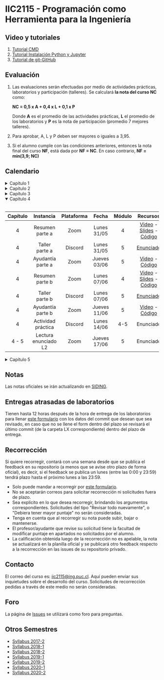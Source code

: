 
# IIC2115 - Programación como Herramienta para la Ingeniería

## Video y tutoriales

1. [Tutorial CMD](https://www.youtube.com/watch?v=qgFmMU6Pukc) 
1. [Tutorial Instalación Python y Jupyter](https://www.youtube.com/watch?v=FxHoi_ZRV4s) 
1. [Tutorial de git-GitHub](https://youtu.be/4WTjx_Rw65A)



## Evaluación

1. Las evaluaciones serán efectuadas por medio de actividades prácticas, laboratorios y participación (talleres). Se calculará **la nota del curso NC** como:

    **NC = 0,5 x A + 0,4 x L + 0,1 x P**

    Donde **A** es el promedio de las actividades prácticas, **L** el promedio de los laboratorios y **P** es la nota de participación (promedio 7 mejores talleres).

2. Para aprobar, A, L y P deben ser mayores o iguales a 3,95.
3. Si el alumno cumple con las condiciones anteriores, entonces la nota final del curso **NF**, está dada por **NF = NC**. En caso contrario, **NF = min(3,9; NC)**


## Calendario 
<details>
<summary>Capítulo 1</summary>
<br>

| Capítulo |	Instancia    | Plataforma | Fecha        | Módulo | Recursos |
| :-:      | :-:             | :-:        | :-:          | :-:    | :-:      |
| 1        | Introducción    |  Zoom      | Lunes 15/03  | 4      | [Video](https://youtu.be/vj_BKgVOTa4) - [Slides](../../blob/master/Material%20de%20clases/Capítulo%201/Introducción%20al%20curso.pdf) |
| 1        | Resumen parte a |  Zoom      | Lunes 22/03  | 4      | [Video](https://youtu.be/Aq_VkJdTPJ4) - [Slides](../../blob/main/Material%20de%20clases/Capítulo%201/Parte%20a/Slides/01%20-%20Fundamentos%20de%20OOP.pdf) - [Código](../../tree/master/Material%20de%20clases/Capítulo%201/Parte%20a) |
| 1        | Taller T1a      |  Discord   | Lunes 22/03  | 5      | [Enunciado](../../blob/main/Talleres/T1a/T1a.pdf) |
| 1        | Ayudantía T1a   |  Zoom      | Jueves 25/03 | 5      | [Video](https://youtu.be/s0EH6_guuMU) - [Slides](https://github.com/IIC2115/Syllabus/blob/main/Ayudant%C3%ADas/T1a/Ay_T1a.pdf) - [Código](https://github.com/IIC2115/Syllabus/blob/main/Ayudant%C3%ADas/T1a/Ay_T1a.ipynb) |
| 1        | Resumen parte b |  Zoom      | Lunes 29/03  | 4      | [Video](https://youtu.be/xfcuh-1hzvk) - [Slides](../../blob/main/Material%20de%20clases/Capítulo%201/Parte%20b/Slides/01%20-%20Estructuras%20de%20datos%20básicas.pdf) - [Código](../../tree/master/Material%20de%20clases/Capítulo%201/Parte%20b) |
| 1        | Taller T1b      |  Discord   | Lunes 29/03  | 5      | [Enunciado](../../blob/main/Talleres/T1b/T1b.pdf) |
| 1        | Jueves santo      |  -   | Jueves 01/04  | 5      | - |
| 1        | Ayudantía T1b   |  Zoom      | Lunes 05/04 | 4      | [Video](https://youtu.be/INXBajFnJVg) - [Slides](https://github.com/IIC2115/Syllabus/blob/main/Ayudant%C3%ADas/T1b/Ay_T1b.pdf) - [Código](https://nbviewer.jupyter.org/github/IIC2115/Syllabus/blob/main/Ayudant%C3%ADas/T1b/Ay_T1b.ipynb) |
| 1        | Actividad 1   |  Discord      | Lunes 05/04 | 5      | [Enunciado](https://github.com/IIC2115/Syllabus/blob/main/Actividades%20Pr%C3%A1cticas/A1/A1.pdf) |
| 1        | Actividad 1      |  Discord   | Jueves 08/04  | 5      | [Enunciado](https://github.com/IIC2115/Syllabus/blob/main/Actividades%20Pr%C3%A1cticas/A1/A1.pdf) |

</details>

<details>
<summary>Capítulo 2</summary>
<br>
   
| Capítulo |	Instancia          | Plataforma | Fecha        | Módulo | Recursos |
| :-:      | :-:                  | :-:        | :-:          | :-:    | :-:      |
| 2        | Resumen parte a      |  Zoom      | Lunes 12/04  | 4      | [Video](https://youtu.be/qDUlhQFiST0) - [Slides](../../blob/main/Material%20de%20clases/Capítulo%202/Parte%20a/Slides/01%20-%20Estructuras%20de%20datos%20avanzadas.pdf) - [Código](../../tree/main/Material%20de%20clases/Cap%C3%ADtulo%202/Parte%20a) |
| 2        | Taller parte a       |  Discord   | Lunes 12/04  | 5      | [Enunciado](../../blob/main/Talleres/T2a/T2a.pdf) |
| 2        | Ayudantía parte a    |  Zoom      | Jueves 15/04 | 5      | [Video](https://youtu.be/TtDTYmKcCs0) - [Slides](https://github.com/IIC2115/Syllabus/blob/main/Ayudant%C3%ADas/T2a/Ay_T2a.pdf) - [Código](https://github.com/IIC2115/Syllabus/blob/main/Ayudant%C3%ADas/T2a/Ay_T2a.ipynb) |
| 2        | Resumen parte b      |  Zoom      | Lunes 19/04  | 4      | [Video](https://youtu.be/JxJX0Brp4ZY) - [Slides](../../blob/main/Material%20de%20clases/Capítulo%202/Parte%20b/Slides/01%20-%20Técnicas%20y%20Algoritmos.pdf) - [Código](../../tree/main/Material%20de%20clases/Cap%C3%ADtulo%202/Parte%20b) |
| 2        | Taller parte b       |  Discord   | Lunes 19/04  | 5      | [Enunciado](../../blob/main/Talleres/T2b/T2b.pdf) |
| 2        | Ayudantía parte b    |  Zoom      | Jueves 22/04 | 5      | [Video](https://youtu.be/1YAQDkBzpOE) - [Slides](https://github.com/IIC2115/Syllabus/blob/main/Ayudant%C3%ADas/T2b/Ay_T2b.pdf) - [Código](https://github.com/IIC2115/Syllabus/blob/main/Ayudant%C3%ADas/T2b/Ay_T2b.ipynb) |
| 2        | Actividad práctica   |  Discord   | Lunes 26/04  | 4-5    | [Enunciado](../../blob/main/Actividades%20Prácticas/A2/A2.pdf) |
| 2 - 3    | Lectura enunciado L1 |  Zoom      | Jueves 29/04 | 5      | [Video](https://youtu.be/2TonIlwAu08) - [Enunciado](../../blob/main/Laboratorios/L1/L1.pdf) |

</details>

<details>
<summary>Capítulo 3</summary>
<br>
   
| Capítulo |	Instancia        | Plataforma | Fecha        | Módulo | Recursos |
| :-:      | :-:                | :-:        | :-:          | :-:    | :-:      |
| 3        | Resumen parte a    |  Zoom      | Lunes 03/05  | 4      | [Video](https://youtu.be/wR_o-_U7bCY) - [Slides](../../blob/main/Material%20de%20clases/Capítulo%203/Parte%20a/Slides/01%20-%20Bases%20de%20datos%20relacionales.pdf) - [Código](../../tree/main/Material%20de%20clases/Capítulo%203/Parte%20a) |
| 3        | Taller parte a     |  Discord   | Lunes 03/05  | 5      | [Enunciado](../../blob/main/Talleres/T3a/T3a.pdf) |
| 3        | Ayudantía parte a  |  Zoom      | Jueves 06/05 | 5      | [Video](https://youtu.be/JcXo-jQWex8) - [Slides](../../blob/main/Ayudant%C3%ADas/T3a/Ay_T3a.pdf) - [Código](../../blob/main/Ayudant%C3%ADas/T3a/Ay_T3a.ipynb) |
| -        | Semana receso      |  -         | -            | -      | - |
| 3        | Resumen parte b    |  Zoom      | Lunes 17/05  | 4      | [Video](https://youtu.be/QU3c1winhzk) - [Slides](../../blob/main/Material%20de%20clases/Capítulo%203/Parte%20b/Slides/01%20-%20Consultas%20en%20SQL.pdf) - [Código](../../blob/main/Material%20de%20clases/Capítulo%203/Parte%20b/01%20-%20Consultas%20sobre%20bases%20de%20datos%20relacionales.ipynb) |
| 3        | Ejercicios parte b |  Zoom      | Lunes 17/05  | 5      | [Video](https://youtu.be/aqkHNvBtzPE) - [Código](../../tree/main/Material%20de%20clases/Capítulo%203/Parte%20b/Ejemplos) |
| 3        | Taller parte b     |  Discord   | Jueves 20/05 | 5      | [Enunciado](../../blob/main/Talleres/T3b/T3b.pdf) |
| 3        | Ayudantía parte b  |  Youtube   | Jueves 20/05 | -      | [Video](https://youtu.be/dFUTLExY-RI) - [Código](../../blob/main/Ayudantías/T3b/Ay_T3b.ipynb) |
| 3        | Actividad práctica |  Discord   | Lunes 24/05  | 4-5    | [Enunciado](../../blob/main/Actividades%20Pr%C3%A1cticas/A3/A3.pdf) |
| -        | Libre              | -          | Jueves 27/05 | -      |           |

</details>

<details open>
<summary>Capítulo 4</summary>
<br>
   
| Capítulo |	Instancia          | Plataforma | Fecha        | Módulo | Recursos |
| :-:      | :-:                  | :-:        | :-:          | :-:    | :-:      |
| 4        | Resumen parte a      |  Zoom      | Lunes 31/05  | 4      | [Video](https://youtu.be/wzNrd-3q65s) - [Slides](../../blob/main/Material%20de%20clases/Capítulo%204/Parte%20a/Slides/01%20-%20Exploración%2C%20limpieza%20y%20depuración%20de%20datos.pdf) - [Código](../../tree/main/Material%20de%20clases/Capítulo%204/Parte%20a) |
| 4        | Taller parte a       |  Discord   | Lunes 31/05  | 5      | [Enunciado](../../blob/main/Talleres/T4a/T4a.pdf) |
| 4        | Ayudantía parte a    |  Zoom      | Jueves 03/06 | 5      | [Video](https://youtu.be/tpb3wL7QY5I) - [Código](../../blob/main/Ayudantías/T4a/Ay_T4a.ipynb) |
| 4        | Resumen parte b      |  Zoom      | Lunes 07/06  | 4      | [Video](https://youtu.be/jDaeLLpY7FU) - [Slides](../../blob/main/Material%20de%20clases/Capítulo%204/Parte%20b/Slides/01%20-%20Modelos%20predictivos%20con%20ML.pdf) - [Código](../../tree/main/Material%20de%20clases/Capítulo%204/Parte%20b) |
| 4        | Taller parte b       |  Discord   | Lunes 07/06  | 5      | [Enunciado](../../blob/main/Talleres/T4b/T4b.pdf) |
| 4        | Ayudantía parte b    |  Zoom      | Jueves 11/06 | 5      | [Video](https://youtu.be/sUbl5y4RwqE) - [Código](../../blob/main/Ayudantías/T4b/Ay_T4b.ipynb) |
| 4        | Actividad práctica   |  Discord   | Lunes 14/06  | 4-5    | Enunciado |
| 4 - 5    | Lectura enunciado L2 |  Zoom      | Jueves 17/06 | 5      | Enunciado |

</details>


<details>
<summary>Capítulo 5</summary>
<br>
   
| Capítulo |	Instancia          | Plataforma | Fecha        | Módulo | Recursos |
| :-:      | :-:                  | :-:        | :-:          | :-:    | :-:      |
| 5        | Resumen parte a      |  Zoom      | Lunes 21/05  | 4      | Video - Slides - Código |
| 5        | Taller parte a       |  Discord   | Lunes 21/05  | 5      | Enunciado |
| 5        | Ayudantía parte a    |  Zoom      | Jueves 24/06 | 5      | Video - Slides - Código |
| -        | Feriado              |  -         | Lunes 28/06  | -      | - |
| 5        | Ayudantía parte b    |  Zoom      | Jueves 01/07 | 5      | Video - Slides - Código |
| 5        | Actividad práctica   |  Discord   | Lunes 05/07  | 4-5    | Enunciado |
| 4 - 5    | Entrega L2           | -          | Jueves 08/07 | -      |           |


</details>


<!--| Esto es simplemente para tener el template para copy paste en un futuro semestre
| Capítulo |	Instancia          | Plataforma | Fecha        | Módulo | Recursos |
| :-:      | :-:                  | :-:        | :-:          | :-:    | :-:      |
| 4        | Resumen parte a      |  Zoom      | Lunes 31/05  | 4      | Video - Slides - Código |
| 4        | Taller parte a       |  Discord   | Lunes 31/05  | 5      | Enunciado |
| 4        | Ayudantía parte a    |  Zoom      | Jueves 03/06 | 5      | Video - Slides - Código |
| 4        | Resumen parte b      |  Zoom      | Lunes 07/06  | 4      | Video - Slides - Código |
| 4        | Taller parte b       |  Discord   | Lunes 07/06  | 5      | Enunciado |
| 4        | Ayudantía parte b    |  Zoom      | Jueves 11/06 | 5      | Video - Slides - Código |
| 4        | Actividad práctica   |  Discord   | Lunes 14/06  | 4-5    | Enunciado |
| 4 - 5    | Lectura enunciado L2 |  Zoom      | Jueves 17/06 | 5      | Enunciado |
-->

<!--| L01 | Resumen materia capítulo                     |  Zoom      | lunes 10 de agosto      |   5    | [Video](https://youtu.be/Xy_UMYjQwiw) - [Slides](../../blob/master/Material%20de%20clases/Capítulo%201/Introducción.pdf)|
| L01 | Revisión de enunciado       	              |  Zoom      | jueves 13 de agosto     |   5    | [Video](https://youtu.be/PbKdwaoWkJ8) - [Enunciado](../../blob/master/Laboratorios/L01/L01.pdf)|
| L01 | Sesión de trabajo en laboratorio             |  Discord   | lunes 17 de agosto      |   4,5  |      |
| L01 | Actividad de participación                   |  Discord   | jueves 20 de agosto     |   5    |      |
|     |                                              |            |                         |        |      |
| L02 | Resumen materia capítulo: parte 1            |  Zoom      | lunes 24 de agosto      |   4    | [Video](https://youtu.be/kSoDgmocaB0) - [Slides](../../blob/master/Material%20de%20clases/Capítulo%202/Resumen%20Capítulo%202%20-%20Parte%201%20-%20Estructuras%20de%20datos.pdf) |
| L02 | Resumen materia capítulo: parte 2            |  Zoom      | lunes 24 de agosto      |   5    | [Video](https://youtu.be/WrG-VHqEKt4) - [Slides](../../blob/master/Material%20de%20clases/Capítulo%202/Resumen%20Capítulo%202%20-%20Parte%202%20-%20Técnicas%20y%20Algoritmos.pdf) |
| L02 | Revisión de enunciado       	              |  Zoom      | jueves 27 de agosto     |   5    | [Video](https://youtu.be/uzBU56wCp8M) - [Enunciado](../../blob/master/Laboratorios/L02/L02.pdf)      |
| L02 | Sesión de trabajo en laboratorio             |  Discord   | lunes 31 de agosto      |   4,5  |      |
| L02	| Ayudantía y revisión de ejercicios           |  Zoom      | jueves 3 de septiembre  |   5    | [Video](https://youtu.be/EbZb4tkdzUQ) - [Enunciado](../../blob/master/Ayudant%C3%ADas/Ayudant%C3%ADa%201/Enunciado.pdf)    |
| L02 | Sesión de trabajo en laboratorio             |  Discord   | lunes 7 de septiembre   |   4,5  |      |
| L02 | Sesión de trabajo en laboratorio             |  Discord   | jueves 10 de septiembre |   5    |      |
| L02 | Actividad de participación                   |  Discord   | lunes 14 de septiembre  |   4,5  |      |
|     | Feriado                                      |            | jueves 17 de septiembre |   5    |      |
|     |                                              |            |                         |        |      |
| L03 | Resumen materia capítulo                     |  Zoom      | lunes 28 de septiembre  |   4    | [Video](https://youtu.be/nXDYpCh1dOc) - [Slides](../../blob/master/Material%20de%20clases/Cap%C3%ADtulo%203/Slides/Resumen%20Capitulo%203.pdf) |
| L03 | Taller de revisión de ejercicios             |  Zoom      | lunes 28 de septiembre  |   5    | [Video](https://youtu.be/8QvPQ2ne0sE) - [Ejemplos](../../blob/master/Material%20de%20clases/Cap%C3%ADtulo%203/Ejemplos/) |
| L03 | Revisión de enunciado       	              |  Zoom      | jueves 1 de octubre     |   5    | [Video](https://youtu.be/gWaBaDlJn_Y) - [Enunciado](../../blob/master/Laboratorios/L03/L03.pdf)    |
| L03 | Sesión de trabajo en laboratorio             |  Discord   | lunes 5 de octubre      |   4,5  |      |
| L03	| Ayudantía y revisión de ejercicios           |  Zoom      | jueves 8 de octubre     |   5    | [Video](https://youtu.be/7KuTrFbWXLc) - [Enunciado](../../blob/master/Ayudantías/Ayudantía%202/Enunciado.pdf) |
|     | Feriado                                      |            | lunes 12 de octubre     |   4,5  |      |
| L03 | Actividad de participación                   |  Discord   | jueves 15 de octubre    |   5    |      |       
|     |                                              |            |                         |        |      |
| L04 | Resumen materia capítulo                     |  Zoom      | lunes 19 de octubre     |   4    | [Video](https://youtu.be/CQjZokFB85Y) - [Slides](../../blob/master/Material%20de%20clases/Capítulo%204/Slides/Resumen%20Capítulo%204%20-%20Análisis%20Exploratorio%20de%20Datos.pdf)|
| L04 | Taller de revisión de ejercicios             |  Zoom      | lunes 19 de octubre     |   5    | [Video](https://youtu.be/WKhPoLe1ZsQ) - [Ejemplos](../../tree/master/Material%20de%20clases/Capítulo%204/)     |
| L04 | Revisión de enunciado       	              |  Zoom      | jueves 22 de octubre    |   5    | [Video](https://youtu.be/FQXo1Ypeulo) - [Enunciado](../../blob/master/Laboratorios/L04/L04.pdf)     |
| L04 | Sesión de trabajo en laboratorio             |  Discord   | lunes 26 de octubre     |   4,5  |      |
| L04	| Ayudantía y revisión de ejercicios           |  Zoom      | jueves 29 de octubre    |   5    |  [Video](https://youtu.be/Yanq1oKbSSw) - [Solución](https://github.com/IIC2115/Syllabus/blob/master/Ayudant%C3%ADas/Ayudant%C3%ADa%203/Ayudant%C3%ADa%203.ipynb)    |
| L04 | Sesión de trabajo en laboratorio             |  Discord   | lunes 2 de noviembre    |   4,5  |      |
| L04 | Actividad de participación                   |  Discord   | jueves 5 de noviembre   |   5    |      |
| L04 | Sesión de trabajo en laboratorio             |  Discord   | lunes 9 de noviembre    |   4,5  |      |
| L04 | Sesión de trabajo en laboratorio             |  Discord   | jueves 12 de noviembre   |   5    |      |
|     |                                              |            |                         |        |      |
| L05 | Resumen materia capítulo                     |  Zoom      | lunes 16 de noviembre  |   4,5    | [Video](https://youtu.be/NDnJn9QxKO8) - [Slides](../../blob/master/Material%20de%20clases/Cap%C3%ADtulo%205/Slides/Resumen%20Cap%C3%ADtulo%205%20-%20Herramientas%20Avanzadas.pdf)|
| L05 | Revisión de enunciado       	              |  Zoom      | jueves 19 de noviembre |   5    | [Video](https://youtu.be/wNIq7aVLci0) - [Enunciado](../../blob/master/Laboratorios/L05/L05.pdf) |
| L05 | Sesión de trabajo en laboratorio             |  Discord   | lunes 23 de noviembre  |   4,5  |      |
| L05	| Ayudantía y revisión de ejercicios           |  Zoom      | jueves 26 de noviembre |   5    |      |
| L05 | Sesión de trabajo en laboratorio             |  Discord   | lunes 30 de noviembre  |   4,5  |      |
| L05 | Actividad de participación                   |  Discord   | jueves 3 de diciembre  |   5    |      |
-->

## Notas
Las notas oficiales se irán actualizando en [SIDING](https://www.ing.uc.cl/#SIDING).


## Entregas atrasadas de laboratorios
Tienen hasta 12 horas después de la hora de entrega de los laboratorios para llenar [este formulario](https://docs.google.com/forms/d/1no0BQIlv5ET1iAvhJAw8lqec1CX-VE6IQz71t4CQyr0/edit) con los datos del commit que desean que sea revisado, en caso que no se llene el form dentro del plazo se revisará el último commit (de la carpeta LX correspondiente) dentro del plazo de entrega.


## Recorrección

Si quiere recorregir, contará con una semana desde que se publica el feedback en su repositorio (a menos que se avise otro plazo de forma oficial), es decir, si el feedback se publica un lunes (entre las 0:00 y 23:59) tendrá plazo hasta el próximo lunes a las 23:59.
* Solo puede mandar a recorregir por [este formulario](https://docs.google.com/forms/d/1i1peDx2b5F5CyQd5SGgA2eaBBxkE0_3KXkbeJtPdbJg).
* No se aceptarán correos para solicitar recorrección ni solicitudes fuera de plazo.
* Sea explícito en lo que desea recorregir, brindando los argumentos correspondientes. Solicitudes del tipo "Revisar todo nuevamente", o "Debiera tener mayor puntaje" no serán consideradas.
* Tenga en cuenta que al recorregir su nota puede subir, bajar o mantenerse.
* El profesor/ayudante que revise su solicitud tiene la facultad de modificar puntaje en apartados no solicitados por el alumno. 
* La calificación obtenida luego de la recorrección no es apelable, la nota se actualizará en la planilla oficial y se publicará otro feedback respecto a la recorrección en las issues de su repositorio privado.

## Contacto

El correo del curso es: iic2115@ing.puc.cl. Aquí pueden enviar sus inquietudes sobre el desarrollo del curso. Solicitudes de recorrección pedidas a través de este medio no serán consideradas.

## Foro

La página de [Issues](../../issues) se utilizará como foro para preguntas.

## Otros Semestres

* [Syllabus 2017-2](https://github.com/IIC2115/Syllabus-2017-2)
* [Syllabus 2018-1](https://github.com/IIC2115/Syllabus-2018-1)
* [Syllabus 2018-2](https://github.com/IIC2115/Syllabus-2018-2)
* [Syllabus 2019-1](https://github.com/IIC2115/Syllabus-2019-1)
* [Syllabus 2019-2](https://github.com/IIC2115/Syllabus-2019-2)
* [Syllabus 2020-1](https://github.com/IIC2115/Syllabus-2020-1)
* [Syllabus 2020-2](https://github.com/IIC2115/Syllabus-2020-2)
